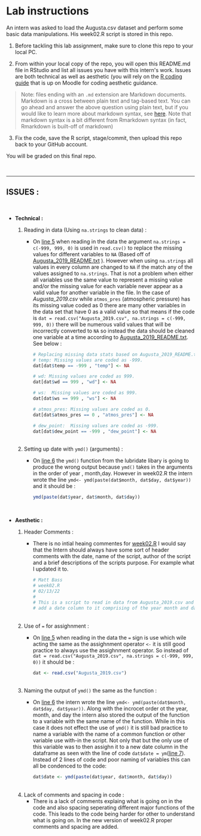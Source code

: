 # Lab instructions

An intern was asked to load the Augusta.csv dataset and perform some basic data manipulations. His week02.R script is stored in this repo.

1. Before tackling this lab assignment, make sure to clone this repo to your local PC.

2. From within your local copy of the repo, you will open this README.md file in RStudio and list all issues you have with this intern's work. Issues are both technical as well as aesthetic (you will rely on the [R coding guide](https://moodle.colby.edu/pluginfile.php/564965/mod_resource/content/2/Style_guide.html) that is up on Moodle for coding aesthetic guidance.

> Note: files ending with an `.md` extension are Markdown documents. Markdown is a cross between plain text and tag-based text. You can go ahead and answer the above question using plain text, but if you would like to learn more about markdown syntax, see [here](https://www.markdownguide.org/cheat-sheet/). Note that markdown syntax is a bit different from Rmarkdown syntax (in fact, Rmarkdown is built-off of markdown)

3.  Fix the code, save the R script, stage/commit, then upload this repo back to your GitHub account.

You will be graded on this final repo.

<br>

---
 
## ISSUES :

 <br>

* **Technical :**
    
    1. Reading in data (Using `na.strings` to clean data) :
        - On [line 5](https://github.com/colby-es218-2022/week02_lab-mattjax16/blob/9366feae03fd60cbf58601ccb1df367b8892d538/week02.R#L5) when reading in the data the argument `na.strings = c(-999, 999, 0)` is used in `read.csv()` to replace the missing values for different variables to `NA` (Based off of [Augusta_2019_README.txt](https://github.com/colby-es218-2022/week02_lab-mattjax16/blob/main/Augusta_2019_README.txt) ). However when using `na.strings` all values in every column are changed to `NA` if the match any of the values assigned to `na.strings`. That is not a problem when either all variables use the same value to represent a missing value and/or the missing value for each variable never appear as a valid value for another variable in the file. In the case of *Augusta_2019.csv* while `atmos_pres` (atmospheric pressure) has its missing value coded as 0 there are many other variables in the data set that have 0 as a valid value so that means if the code is  `dat = read.csv("Augusta_2019.csv", na.strings = c(-999, 999, 0))` there will be numerous valid values that will be incorrectly converted to `NA` so instead the data should be cleaned one variable at a time according to [Augusta_2019_README.txt](https://github.com/colby-es218-2022/week02_lab-mattjax16/blob/main/Augusta_2019_README.txt). See below :

            ```R
            # Replacing missing data stats based on Augusta_2019_README.txt
            # temp: Missing values are coded as -999.
            dat[dat$temp == -999 , "temp"] <- NA

            # wd: Missing values are coded as 999.
            dat[dat$wd == 999 , "wd"] <- NA

            # ws:  Missing values are coded as 999.
            dat[dat$ws == 999 , "ws"] <- NA

            # atmos_pres: Missing values are coded as 0.
            dat[dat$atmos_pres == 0 , "atmos_pres"] <- NA

            # dew_point:  Missing values are coded as -999.
            dat[dat$dew_point == -999 , "dew_point"] <- NA
            ```


    <br>
    
    2. Setting up date with `ymd()` (arguments) :
        - On [line 6](https://github.com/colby-es218-2022/week02_lab-mattjax16/blob/9366feae03fd60cbf58601ccb1df367b8892d538/week02.R#L6) the `ymd()` function from the lubridate libary is going to produce the wrong output because `ymd()` takes in the arguments in the order of year , month,day. However in week02.R the intern wrote the line `ymd<- ymd(paste(dat$month, dat$day, dat$year))`  and it should be :
           
           ```R 
           ymd(paste(dat$year, dat$month, dat$day))
           ```


<br>

* **Aesthetic :**
    1. Header Comments :
        - There is no intial heaing commentes for [week02.R](https://github.com/colby-es218-2022/week02_lab-mattjax16/blob/main/week02.R) I would say that the Intern should always have some
        sort of header comments with the date, name of the script, author of
        the script and a brief descriptions of the scripts purpose. For example what I updated it to.

            ```R 
            # Matt Bass
            # week02.R
            # 02/13/22
            # 
            # This is a script to read in data from Augusta_2019.csv and 
            # add a date column to it comprising of the year month and day.
            ```
    
    <br>

    2. Use of `=` for assighnment :
        - On [line 5](https://github.com/colby-es218-2022/week02_lab-mattjax16/blob/9366feae03fd60cbf58601ccb1df367b8892d538/week02.R#L5) when reading in the data the `=` sign is use which wile acting the same as the assighnment operator `<-` it is still good practice to always use the assighnment operator. So instead of `dat = read.csv("Augusta_2019.csv", na.strings = c(-999, 999, 0))` it should be :

            ```R 
            dat <- read.csv("Augusta_2019.csv")
            ```

    <br>

    3. Naming the output of `ymd()` the same as the function :
        - On [line 6](https://github.com/colby-es218-2022/week02_lab-mattjax16/blob/9366feae03fd60cbf58601ccb1df367b8892d538/week02.R#L6) the intern wrote the line `ymd<- ymd(paste(dat$month, dat$day, dat$year))`. Along with the incrocet order ot the year, month, and day the intern also stored the output of the function to a variable with the same name of the function. While in this case it does not effect the use of `ymd()` it is still bad practice to name a variable with the name of a common function or other variable use with-in the script. Not only that but the only use of this variable was to then assighn it to a new date column in the dataframe as seen with the line of code `dat$date = ym`([line 7](https://github.com/colby-es218-2022/week02_lab-mattjax16/blob/main/week02.R#L7)). Instead of 2 lines of code and poor naming of variables this can all be condenced to the code:

            ```R 
            dat$date <- ymd(paste(dat$year, dat$month, dat$day))
            ```
    
    <br>

     4. Lack of comments and spacing in code :
        - There is a lack of comments explaing what is going on in the code and also spacing seperating different major functions of the code. This leads to the code being harder for other to understand what is going on. In the new version of week02.R proper comments and spacing are added.






